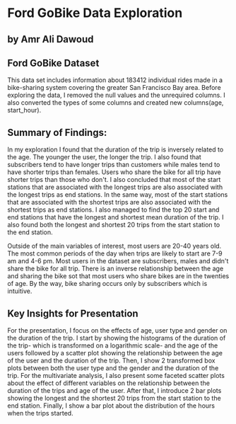 # Ford GoBike Data Exploration
## by Amr Ali Dawoud


## Ford GoBike Dataset

This data set includes information about 183412 individual rides made in a bike-sharing system covering the greater San Francisco Bay area. Before exploring the data, I removed the null values and the unrequired columns. I also converted the types of some columns and created new columns(age, start_hour).


## Summary of Findings:

In my exploration I found that the duration of the trip is inversely related to the age. The younger the user, the longer the trip. I also found that subscribers tend to have longer trips than customers while males tend to have shorter trips than females. Users who share the bike for all trip have shorter trips than those who don't. I also concluded that most of the start stations that are associated with the longest trips are also associated with the longest trips as end stations. In the same way, most of the start stations that are associated with the shortest trips are also associated with the shortest trips as end stations. I also managed to find the top 20 start and end stations that have the longest and shortest mean duration of the trip. I also found both the longest and shortest 20 trips from the start station to the end station.

Outside of the main variables of interest, most users are 20-40 years old. The most common periods of the day when trips are likely to start are 7-9 am and 4-6 pm. Most users in the dataset are subscribers, males and didn't share the bike for all trip. There is an inverse relationship between the age and sharing the bike sot that most users who share bikes are in the twenties of age. By the way, bike sharing occurs only by subscribers which is intuitive.



## Key Insights for Presentation

For the presentation, I focus on the effects of age, user type and gender on the duration of the trip. I start by showing the histograms of the duration of the trip- which is transformed on a logarithmic scale- and the age of the users followed by a scatter plot showing the relationship between the age of the user and the duration of the trip. Then, I show 2 transformed box plots between both the user type and the gender and the duration of the trip. For the multivariate analysis, I also present some faceted scatter plots about the effect of different variables on the relationship between the duration of the trips and age of the user. After that, I introduce 2 bar plots showing the longest and the shortest 20 trips from the start station to the end station. Finally, I show a bar plot about the distribution of the hours when the trips started.
